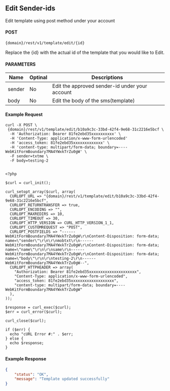 ## Edit Sender-ids

Edit template using post method under your account

#### POST

```
{domain}/rest/v1/template/edit/{id}
```
Replace the {id} with the actual id of the template that you would like to Edit.

#### PARAMETERS

| Name     | Optinal | Descriptions |
|----------|---------|----------|
| sender | No | Edit the approved sender-id under your account |
| body | No | Edit the body of the sms(template)|


#### Example Request

```
curl -X POST \
 {domain}/rest/v1/template/edit/b10a9c3c-33bd-42f4-9e68-31c2216e5bcf \
  -H 'Authorization: Bearer 81fe2ebd35xxxxxxxxxx' \
  -H 'Content-Type: application/x-www-form-urlencoded' 
  -H 'access_token: 81fe2ebd35xxxxxxxxxxxxx' \
  -H 'content-type: multipart/form-data; boundary=----WebKitFormBoundary7MA4YWxkTrZu0gW' \
  -F sender=txtme \
  -F body=testing-2
  
```

```
<?php

$curl = curl_init();

curl_setopt_array($curl, array(
  CURLOPT_URL => "{domain}/rest/v1/template/edit/b10a9c3c-33bd-42f4-9e68-31c2216e5bcf",
  CURLOPT_RETURNTRANSFER => true,
  CURLOPT_ENCODING => "",
  CURLOPT_MAXREDIRS => 10,
  CURLOPT_TIMEOUT => 30,
  CURLOPT_HTTP_VERSION => CURL_HTTP_VERSION_1_1,
  CURLOPT_CUSTOMREQUEST => "POST",
  CURLOPT_POSTFIELDS => "------WebKitFormBoundary7MA4YWxkTrZu0gW\r\nContent-Disposition: form-data; name=\"sender\"\r\n\r\nmobtxt\r\n------WebKitFormBoundary7MA4YWxkTrZu0gW\r\nContent-Disposition: form-data; name=\"name\"\r\n\r\nsame\r\n------WebKitFormBoundary7MA4YWxkTrZu0gW\r\nContent-Disposition: form-data; name=\"body\"\r\n\r\ntesting-2\r\n------WebKitFormBoundary7MA4YWxkTrZu0gW--",
  CURLOPT_HTTPHEADER => array(
    "Authorization: Bearer 81fe2ebd35xxxxxxxxxxxxxxxxxxxxx",
    "Content-Type: application/x-www-form-urlencoded",
    "access_token: 81fe2ebd35xxxxxxxxxxxxxxxxxxx",
    "content-type: multipart/form-data; boundary=----WebKitFormBoundary7MA4YWxkTrZu0gW"
  ),
));

$response = curl_exec($curl);
$err = curl_error($curl);

curl_close($curl);

if ($err) {
  echo "cURL Error #:" . $err;
} else {
  echo $response;
}
```
  
#### Example Response

```json
{
    "status": "OK",
    "message": "Template updated successfully"
}
```
